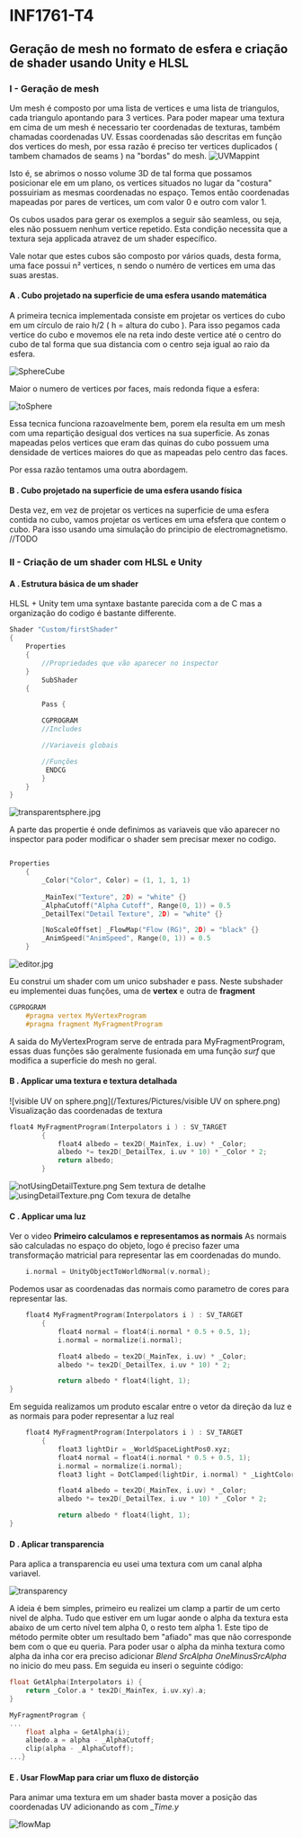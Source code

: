 # INF1761-T4
## Geração de mesh no formato de esfera e criação de shader usando Unity e HLSL

### I - Geração de mesh
Um mesh é composto por uma lista de vertices e uma lista de triangulos, cada triangulo apontando para 3 vertices. Para poder mapear uma textura em cima de um mesh é necessario ter coordenadas de texturas, também chamadas coordenadas UV. Essas coordenadas são descritas em função dos vertices do mesh, por essa razão é preciso ter vertices duplicados ( tambem chamados de seams ) na "bordas" do mesh.
![UVMappint](/Textures/Pictures/spheremap.gif)

Isto é, se abrimos o nosso volume 3D de tal forma que possamos posicionar ele em um plano, os vertices situados no lugar da "costura" possuiriam as mesmas coordenadas no espaço. Temos então coordenadas mapeadas por pares de vertices, um com valor 0 e outro com valor 1.

Os cubos usados para gerar os exemplos a seguir são seamless, ou seja, eles não possuem nenhum vertice repetido. Esta condição necessita que a textura seja applicada atravez de um shader específico. 

Vale notar que estes cubos são composto por vários quads, desta forma, uma face possui n² vertices, n sendo o numéro de vertices em uma das suas arestas. 

#### A . Cubo projetado na superficie de uma esfera usando matemática
A primeira tecnica implementada consiste em projetar os vertices do cubo em um círculo de raio h/2 ( h = altura do cubo ). Para isso pegamos cada vertice do cubo e movemos ele na reta indo deste vertice até o centro do cubo de tal forma que sua distancia com o centro seja igual ao raio da esfera.

![SphereCube](/Textures/Pictures/cube_sphere.jpg)

Maior o numero de vertices por faces, mais redonda fique a esfera:

![toSphere](/Textures/Pictures/toSphere.png)

Essa tecnica funciona razoavelmente bem, porem ela resulta em um mesh com uma repartição desigual dos vertices na sua superficie. As zonas mapeadas pelos vertices que eram das quinas do cubo possuem uma densidade de vertices maiores do que as mapeadas pelo centro das faces.

Por essa razão tentamos uma outra abordagem.

#### B . Cubo projetado na superficie de uma esfera usando física
Desta vez, em vez de projetar os vertices na superficie de uma esfera contida no cubo, vamos projetar os vertices em uma efsfera que contem o cubo. Para isso usando uma simulação do principio de electromagnetismo.
//TODO

### II - Criação de um shader com HLSL e Unity

#### A . Estrutura básica de um shader
HLSL + Unity tem uma syntaxe bastante parecida com a de C mas a organização do codigo é bastante differente.
```C
Shader "Custom/firstShader"
{
	Properties
	{
		//Propriedades que vão aparecer no inspector
	}
		SubShader
    {

        Pass {

        CGPROGRAM
        //Includes 

        //Variaveis globais

        //Funções
         ENDCG
		}
	}
}
```

![transparentsphere.jpg](Textures/Pictures/transparentsphere.jpg)

A parte das propertie é onde definimos as variaveis que vão aparecer no inspector para poder modificar o shader sem precisar mexer no codigo.

```C

Properties
	{
		_Color("Color", Color) = (1, 1, 1, 1)
		
		_MainTex("Texture", 2D) = "white" {}
		_AlphaCutoff("Alpha Cutoff", Range(0, 1)) = 0.5
		_DetailTex("Detail Texture", 2D) = "white" {}

		[NoScaleOffset] _FlowMap("Flow (RG)", 2D) = "black" {}
		_AnimSpeed("AnimSpeed", Range(0, 1)) = 0.5
	}

```
![editor.jpg](Textures/Pictures/editor.jpg)



Eu construi um shader com um unico subshader e pass.
Neste subshader eu implementei duas funções, uma de **vertex** e outra de **fragment**

```C
CGPROGRAM
	#pragma vertex MyVertexProgram
	#pragma fragment MyFragmentProgram

```
A saida do MyVertexProgram serve de entrada para MyFragmentProgram, essas duas funções são geralmente fusionada em uma função *surf* que modifica a superficie do mesh no geral.



#### B . Applicar uma textura e textura detalhada
![visible UV on sphere.png](/Textures/Pictures/visible UV on sphere.png)
Visualização das coordenadas de textura

```C
float4 MyFragmentProgram(Interpolators i ) : SV_TARGET
		{
			float4 albedo = tex2D(_MainTex, i.uv) * _Color;
			albedo *= tex2D(_DetailTex, i.uv * 10) * _Color * 2;
			return albedo;
		}
```

![notUsingDetailTexture.png](/Textures/Pictures/notUsingDetailTexture.png)
Sem textura de detalhe
![usingDetailTexture.png](/Textures/Pictures/usingDetailTexture.png)
Com texura de detalhe

#### C . Applicar uma luz
Ver o video
**Primeiro calculamos e representamos as normais**
As normais são calculadas no espaço do objeto, logo é preciso fazer uma transformação matricial para representar las em coordenadas do mundo.
```C
	i.normal = UnityObjectToWorldNormal(v.normal);
```

Podemos usar as coordenadas das normais como parametro de cores para representar las.
```C
	float4 MyFragmentProgram(Interpolators i ) : SV_TARGET
		{
			float4 normal = float4(i.normal * 0.5 + 0.5, 1);
			i.normal = normalize(i.normal);

			float4 albedo = tex2D(_MainTex, i.uv) * _Color;
			albedo *= tex2D(_DetailTex, i.uv * 10) * 2;

			return albedo * float4(light, 1);
}
```
Em seguida realizamos um produto escalar entre o vetor da direção da luz e as normais para poder representar a luz real
```C
	float4 MyFragmentProgram(Interpolators i ) : SV_TARGET
		{
			float3 lightDir = _WorldSpaceLightPos0.xyz;
			float4 normal = float4(i.normal * 0.5 + 0.5, 1);
			i.normal = normalize(i.normal);
			float3 light = DotClamped(lightDir, i.normal) * _LightColor0.rgb;

			float4 albedo = tex2D(_MainTex, i.uv) * _Color;
			albedo *= tex2D(_DetailTex, i.uv * 10) * _Color * 2;

			return albedo * float4(light, 1);
}

```

#### D . Aplicar transparencia
Para aplica a transparencia eu usei uma textura com um canal alpha variavel.

![transparency](Textures/transparency.png)

A ideia é bem simples, primeiro eu realizei um clamp a partir de um certo nivel de alpha. Tudo que estiver em um lugar aonde o alpha da textura esta abaixo de um certo nível tem alpha 0, o resto tem alpha 1. Este tipo de método permite obter um resultado bem "afiado" mas que não corresponde bem com o que eu queria. Para poder usar o alpha da minha textura como alpha da inha cor era preciso adicionar *Blend SrcAlpha OneMinusSrcAlpha* no inicio do meu pass.
Em seguida eu inseri o seguinte código:

```C
float GetAlpha(Interpolators i) {
	return _Color.a * tex2D(_MainTex, i.uv.xy).a;
}

MyFragmentProgram {
...
	float alpha = GetAlpha(i);
	albedo.a = alpha - _AlphaCutoff;
	clip(alpha - _AlphaCutoff);
...}
```

#### E . Usar FlowMap para criar um fluxo de distorção
Para animar uma textura em um shader basta mover a posição das coordenadas UV adicionando as com *_Time.y*

![flowMap](Textures/flowmap.png)

